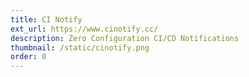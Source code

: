```yaml
---
title: CI Notify
ext_url: https://www.cinotify.cc/
description: Zero Configuration CI/CD Notifications
thumbnail: /static/cinotify.png
order: 0
---
```

